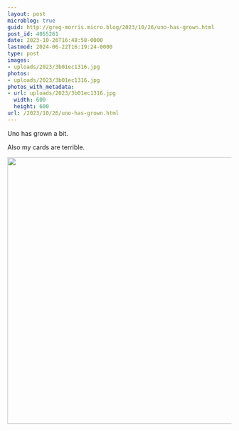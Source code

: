 ```yaml
---
layout: post
microblog: true
guid: http://greg-morris.micro.blog/2023/10/26/uno-has-grown.html
post_id: 4055261
date: 2023-10-26T16:48:58-0000
lastmod: 2024-06-22T16:19:24-0000
type: post
images:
- uploads/2023/3b01ec1316.jpg
photos:
- uploads/2023/3b01ec1316.jpg
photos_with_metadata:
- url: uploads/2023/3b01ec1316.jpg
  width: 600
  height: 600
url: /2023/10/26/uno-has-grown.html
---
```

Uno has grown a bit. 

Also my cards are terrible. 

<img src="uploads/2023/3b01ec1316.jpg" width="600" height="600" alt="">
